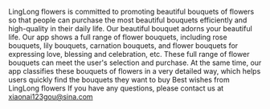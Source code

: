 LingLong flowers is committed to promoting beautiful bouquets of flowers so that people can purchase the most beautiful bouquets efficiently and high-quality in their daily life. Our beautiful bouquet adorns your beautiful life.
    Our app shows a full range of flower bouquets, including rose bouquets, lily bouquets, carnation bouquets, and flower bouquets for expressing love, blessing and celebration, etc. These full range of flower bouquets can meet the user's selection and purchase. At the same time, our app classifies these bouquets of flowers in a very detailed way, which helps users quickly find the bouquets they want to buy
    Best wishes from LingLong flowers
If you have any questions, please contact us at xiaonai123gou@sina.com 
